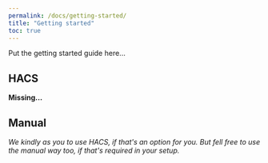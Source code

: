 ```yaml
---
permalink: /docs/getting-started/
title: "Getting started"
toc: true
---
```



Put the getting started guide here...

## HACS

**Missing...**


## Manual

_We kindly as you to use HACS, if that's an option for you. But fell free to use the manual way too, if that's required in your setup._
